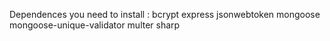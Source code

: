 Dependences you need to install :
bcrypt
express
jsonwebtoken
mongoose
mongoose-unique-validator
multer
sharp
